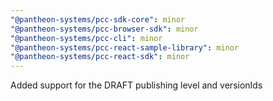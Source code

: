 ```yaml
---
"@pantheon-systems/pcc-sdk-core": minor
"@pantheon-systems/pcc-browser-sdk": minor
"@pantheon-systems/pcc-cli": minor
"@pantheon-systems/pcc-react-sample-library": minor
"@pantheon-systems/pcc-react-sdk": minor
---
```


Added support for the DRAFT publishing level and versionIds
